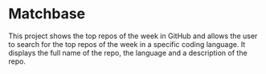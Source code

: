 # Matchbase

This project shows the top repos of the week in GitHub and allows the user to search for the top repos of the week in a specific coding language.
It displays the full name of the repo, the language and a description of the repo.
